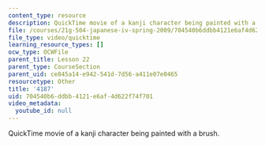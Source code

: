 ```yaml
---
content_type: resource
description: QuickTime movie of a kanji character being painted with a brush.
file: /courses/21g-504-japanese-iv-spring-2009/704540b6ddbb4121e6af4d622f74f701_4187.mov
file_type: video/quicktime
learning_resource_types: []
ocw_type: OCWFile
parent_title: Lesson 22
parent_type: CourseSection
parent_uid: ce845a14-e942-541d-7d56-a411e07e0465
resourcetype: Other
title: '4187'
uid: 704540b6-ddbb-4121-e6af-4d622f74f701
video_metadata:
  youtube_id: null
---
```

QuickTime movie of a kanji character being painted with a brush.